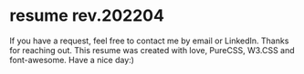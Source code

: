 # resume rev.202204
If you have a request, feel free to contact me by email or LinkedIn.
Thanks for reaching out. This resume was created with love, PureCSS, W3.CSS and font-awesome. Have a nice day:)
